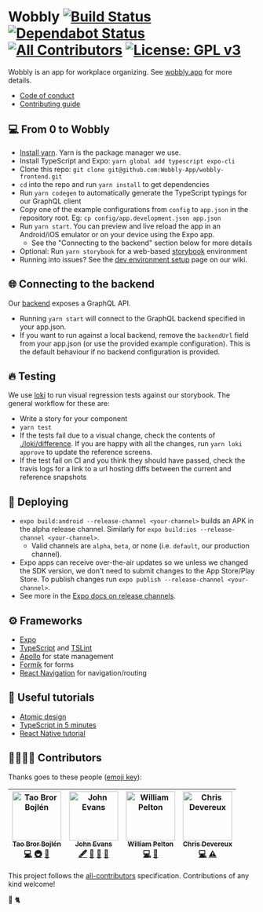 # Wobbly [![Build Status](https://travis-ci.com/Wobbly-App/wobbly-frontend.svg?branch=develop)](https://travis-ci.com/Wobbly-App/wobbly-frontend) [![Dependabot Status](https://api.dependabot.com/badges/status?host=github&repo=Wobbly-App/wobbly-frontend)](https://dependabot.com) [![All Contributors](https://img.shields.io/badge/all_contributors-4-orange.svg?style=flat-square)](#-contributors) [![License: GPL v3](https://img.shields.io/badge/License-GPLv3-blue.svg)](https://www.gnu.org/licenses/gpl-3.0)

Wobbly is an app for workplace organizing. See [wobbly.app](https://wobbly.app) for more details.

* [Code of conduct](CODE-OF-CONDUCT.md)
* [Contributing guide](CONTRIBUTING.md)

## 💻 From 0 to Wobbly
* [Install yarn](https://yarnpkg.com/en/docs/install). Yarn is the package manager we use.
* Install TypeScript and Expo: `yarn global add typescript expo-cli`
* Clone this repo: `git clone git@github.com:Wobbly-App/wobbly-frontend.git`
* `cd` into the repo and run `yarn install` to get dependencies
* Run `yarn codegen` to automatically generate the TypeScript typings for our GraphQL client
* Copy one of the example configurations from `config` to `app.json` in the repository root. Eg: `cp config/app.development.json app.json`
* Run `yarn start`. You can preview and live reload the app in an Android/iOS emulator or on your device using the Expo app.
  * See the "Connecting to the backend" section below for more details
* Optional: Run `yarn storybook` for a web-based [storybook](https://storybook.js.org) environment
* Running into issues? See the [dev environment setup](https://wiki.wobbly.app/index.php/Development_environment_setup) page on our wiki.

## 🌐 Connecting to the backend
Our [backend](https://github.com/Wobbly-App/graphql-backend) exposes a GraphQL API.
* Running `yarn start` will connect to the GraphQL backend specified in your app.json.
* If you want to run against a local backend, remove the `backendUrl` field from your app.json (or use the provided example configuration). This is the default behaviour if no backend configuration is provided.

## 🔥 Testing
We use [loki](https://loki.js.org/) to run visual regression tests against our storybook. The general workflow for these are:
* Write a story for your component
* `yarn test` 
* If the tests fail due to a visual change, check the contents of [./loki/difference](./loki/difference). If you are happy with all the changes, run `yarn loki approve` to update the reference screens.
* If the test fail on CI and you think they should have passed, check the travis logs for a link to a url hosting diffs between the current and reference snapshots

## 🚀 Deploying
* `expo build:android --release-channel <your-channel>` builds an APK in the alpha release channel. Similarly for `expo build:ios --release-channel <your-channel>`.
  * Valid channels are `alpha`, `beta`, or none (i.e. `default`, our production channel).
* Expo apps can receive over-the-air updates so we unless we changed the SDK version, we don't need to submit changes to the App Store/Play Store. To publish changes run `expo publish --release-channel <your-channel>`.
* See more in the [Expo docs on release channels](https://docs.expo.io/versions/latest/distribution/release-channels/).

## ⚙️ Frameworks
* [Expo](https://expo.io)
* [TypeScript](https://www.typescriptlang.org/) and [TSLint](https://palantir.github.io/tslint/)
* [Apollo](https://www.apollographql.com/) for state management
* [Formik](https://jaredpalmer.com/formik) for forms
* [React Navigation](https://reactnavigation.org/) for navigation/routing

## 🧠 Useful tutorials
* [Atomic design](http://bradfrost.com/blog/post/atomic-web-design/)
* [TypeScript in 5 minutes](https://www.typescriptlang.org/docs/handbook/typescript-in-5-minutes.html)
* [React Native tutorial](https://facebook.github.io/react-native/docs/tutorial)

## 👩‍👩‍👧‍👦 Contributors

Thanks goes to these people ([emoji key](https://allcontributors.org/docs/en/emoji-key)):

<!-- ALL-CONTRIBUTORS-LIST:START - Do not remove or modify this section -->
<!-- prettier-ignore -->
| [<img src="https://avatars3.githubusercontent.com/u/1309951?v=4" width="100px;" alt="Tao Bror Bojlén"/><br /><sub><b>Tao Bror Bojlén</b></sub>](https://btao.org)<br />[💻](https://github.com/Wobbly-App/wobbly-frontend/commits?author=brortao "Code") [🚇](#infra-brortao "Infrastructure (Hosting, Build-Tools, etc)") [👀](#review-brortao "Reviewed Pull Requests") | [<img src="https://avatars0.githubusercontent.com/u/38507954?v=4" width="100px;" alt="John Evans"/><br /><sub><b>John Evans</b></sub>](http://bananananaba.com)<br />[🖋](#content-King-Mob "Content") [💼](#business-King-Mob "Business development") [🤔](#ideas-King-Mob "Ideas, Planning, & Feedback") [👀](#review-King-Mob "Reviewed Pull Requests") | [<img src="https://avatars2.githubusercontent.com/u/24790942?v=4" width="100px;" alt="William Pelton"/><br /><sub><b>William Pelton</b></sub>](https://www.icantotallycode.com/)<br />[💻](https://github.com/Wobbly-App/wobbly-frontend/commits?author=runranron "Code") [👀](#review-runranron "Reviewed Pull Requests") | [<img src="https://avatars1.githubusercontent.com/u/361391?v=4" width="100px;" alt="Chris Devereux"/><br /><sub><b>Chris Devereux</b></sub>](http://coderwall.com/chrisdevereux)<br />[💻](https://github.com/Wobbly-App/wobbly-frontend/commits?author=chrisdevereux "Code") [⚠️](https://github.com/Wobbly-App/wobbly-frontend/commits?author=chrisdevereux "Tests") |
| :---: | :---: | :---: | :---: |
<!-- ALL-CONTRIBUTORS-LIST:END -->

This project follows the [all-contributors](https://github.com/all-contributors/all-contributors) specification. Contributions of any kind welcome!

🖤 🐈

